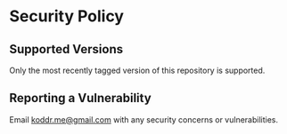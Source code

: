 # Security Policy

## Supported Versions

Only the most recently tagged version of this repository is supported.

## Reporting a Vulnerability

Email [koddr.me@gmail.com][email] with any security concerns or vulnerabilities.

[email]: mailto:koddr.me@gmail.com?subject=SECURITY
